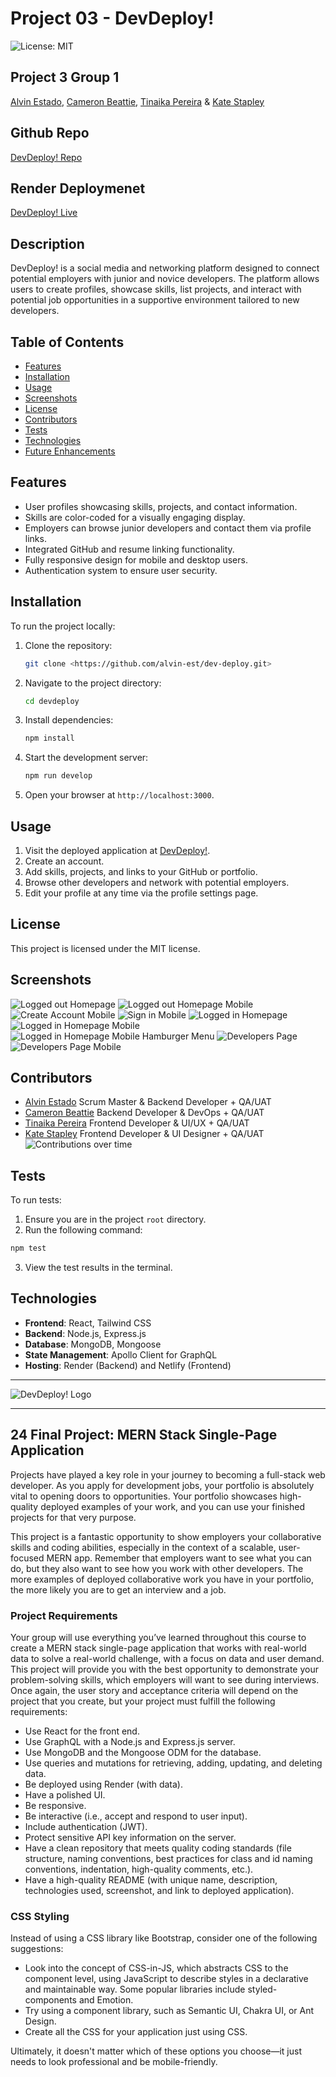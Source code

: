 # Project 03 - DevDeploy!
![License: MIT](https://img.shields.io/badge/License-MIT-yellow.svg)

## Project 3 Group 1
[Alvin Estado](https://github.com/alvin-est), [Cameron Beattie](https://github.com/Cbeattie97), [Tinaika Pereira](https://github.com/Tinaika19) & [Kate Stapley](https://github.com/KateHanSta17)

## Github Repo
[DevDeploy! Repo](https://github.com/alvin-est/dev-deploy)

## Render Deploymenet
[DevDeploy! Live](https://dev-deploy-1.onrender.com/)

## Description
DevDeploy! is a social media and networking platform designed to connect potential employers with junior and novice developers. The platform allows users to create profiles, showcase skills, list projects, and interact with potential job opportunities in a supportive environment tailored to new developers.

## Table of Contents
- [Features](#features)
- [Installation](#installation)
- [Usage](#usage)
- [Screenshots](#screenshots)
- [License](#license)
- [Contributors](#contributors)
- [Tests](#tests)
- [Technologies](#technologies)
- [Future Enhancements](#future-enhancements)

## Features
- User profiles showcasing skills, projects, and contact information.
- Skills are color-coded for a visually engaging display.
- Employers can browse junior developers and contact them via profile links.
- Integrated GitHub and resume linking functionality.
- Fully responsive design for mobile and desktop users.
- Authentication system to ensure user security.

## Installation
To run the project locally:
1. Clone the repository:
   ```bash
   git clone <https://github.com/alvin-est/dev-deploy.git>
   ```
2. Navigate to the project directory:
      ``` bash
      cd devdeploy
      ```
3. Install dependencies:
      ``` bash
      npm install
      ```
4. Start the development server:
      ``` bash
      npm run develop
      ```
5. Open your browser at ``` http://localhost:3000 ```.

## Usage
1. Visit the deployed application at [DevDeploy!](https://dev-deploy-1.onrender.com/).
2. Create an account.
3. Add skills, projects, and links to your GitHub or portfolio.
4. Browse other developers and network with potential employers.
5. Edit your profile at any time via the profile settings page.

## License
This project is licensed under the MIT license.

## Screenshots
![Logged out Homepage](./client/public/assets/loggedouthomepage.jpg)
![Logged out Homepage Mobile](./client/public/assets/loggedouthomepagemobile.jpg)
![Create Account Mobile](./client/public/assets/createaccountmobile.jpg)
![Sign in Mobile](./client/public/assets/signinformmobile.jpg)
![Logged in Homepage](./client/public/assets/loggedinhomepage.jpg)
![Logged in Homepage Mobile](./client/public/assets/loggedinhomepagemobile.jpg)
![Logged in Homepage Mobile Hamburger Menu](./client/public/assets/loggedinhomepagehamburgermenu.jpg)
![Developers Page](./client/public/assets/developerspage.jpg)
![Developers Page Mobile](./client/public/assets/mobileviewdeveloperspage.jpg)


## Contributors
- [Alvin Estado](https://github.com/alvin-est) Scrum Master & Backend Developer + QA/UAT
- [Cameron Beattie](https://github.com/Cbeattie97) Backend Developer & DevOps + QA/UAT
- [Tinaika Pereira](https://github.com/Tinaika19) Frontend Developer & UI/UX + QA/UAT
- [Kate Stapley](https://github.com/KateHanSta17) Frontend Developer & UI Designer + QA/UAT
![Contributions over time](./client/public/assets/contributorsgraphreadme.jpg)

## Tests
To run tests:

1. Ensure you are in the project ``` root ``` directory.
2. Run the following command:
``` bash
npm test
```
3. View the test results in the terminal.

## Technologies
- __Frontend__: React, Tailwind CSS
- __Backend__: Node.js, Express.js
- __Database__: MongoDB, Mongoose
- __State Management__: Apollo Client for GraphQL
- __Hosting__: Render (Backend) and Netlify (Frontend)

---- 

![DevDeploy! Logo](./client/public/assets/devdeploy_readme.jpg)

---

## 24 Final Project: MERN Stack Single-Page Application
Projects have played a key role in your journey to becoming a full-stack web developer. As you apply for development jobs, your portfolio is absolutely vital to opening doors to opportunities. Your portfolio showcases high-quality deployed examples of your work, and you can use your finished projects for that very purpose.

This project is a fantastic opportunity to show employers your collaborative skills and coding abilities, especially in the context of a scalable, user-focused MERN app. Remember that employers want to see what you can do, but they also want to see how you work with other developers. The more examples of deployed collaborative work you have in your portfolio, the more likely you are to get an interview and a job.

### Project Requirements
Your group will use everything you’ve learned throughout this course to create a MERN stack single-page application that works with real-world data to solve a real-world challenge, with a focus on data and user demand. This project will provide you with the best opportunity to demonstrate your problem-solving skills, which employers will want to see during interviews. Once again, the user story and acceptance criteria will depend on the project that you create, but your project must fulfill the following requirements:
- Use React for the front end.
- Use GraphQL with a Node.js and Express.js server.
- Use MongoDB and the Mongoose ODM for the database.
- Use queries and mutations for retrieving, adding, updating, and deleting data.
- Be deployed using Render (with data).
- Have a polished UI.
- Be responsive.
- Be interactive (i.e., accept and respond to user input).
- Include authentication (JWT).
- Protect sensitive API key information on the server.
- Have a clean repository that meets quality coding standards (file structure, naming conventions, best practices for class and id naming conventions, indentation, high-quality comments, etc.).
- Have a high-quality README (with unique name, description, technologies used, screenshot, and link to deployed application).

### CSS Styling
Instead of using a CSS library like Bootstrap, consider one of the following suggestions:
- Look into the concept of CSS-in-JS, which abstracts CSS to the component level, using JavaScript to describe styles in a declarative and maintainable way. Some popular libraries include styled-components and Emotion.
- Try using a component library, such as Semantic UI, Chakra UI, or Ant Design.
- Create all the CSS for your application just using CSS.

Ultimately, it doesn't matter which of these options you choose—it just needs to look professional and be mobile-friendly.
